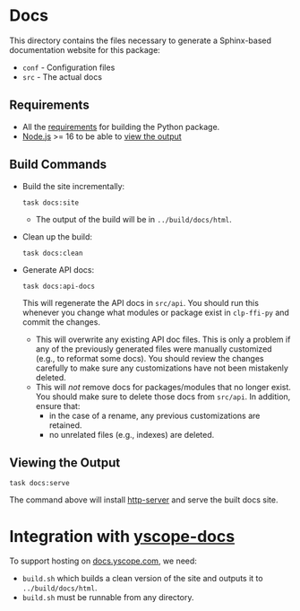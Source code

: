 # Docs

This directory contains the files necessary to generate a Sphinx-based
documentation website for this package:

* `conf` - Configuration files
* `src` - The actual docs

## Requirements

* All the [requirements](../README.md#requirements) for building the Python
  package.
* [Node.js] >= 16 to be able to [view the output](#viewing-the-output)

## Build Commands

* Build the site incrementally:

  ```shell
  task docs:site
  ```
  
  * The output of the build will be in `../build/docs/html`.

* Clean up the build:

  ```shell
  task docs:clean
  ```

* Generate API docs:

  ```shell
  task docs:api-docs
  ```
  
  This will regenerate the API docs in `src/api`. You should run this whenever you change what
  modules or package exist in `clp-ffi-py` and commit the changes.

  * This will overwrite any existing API doc files. This is only a problem if any of the previously
    generated files were manually customized (e.g., to reformat some docs). You should
    review the changes carefully to make sure any customizations have not been mistakenly deleted.
  * This will *not* remove docs for packages/modules that no longer exist. You should make sure to
    delete those docs from `src/api`. In addition, ensure that:
    * in the case of a rename, any previous customizations are retained.
    * no unrelated files (e.g., indexes) are deleted.

## Viewing the Output

```shell
task docs:serve
```

The command above will install [http-server] and serve the built docs site.

# Integration with [yscope-docs]

To support hosting on [docs.yscope.com], we need:

* `build.sh` which builds a clean version of the site and outputs it to
  `../build/docs/html`.
* `build.sh` must be runnable from any directory.

[docs.yscope.com]: https://docs.yscope.com
[http-server]: https://www.npmjs.com/package/http-server
[Node.js]: https://nodejs.org/en/download/current
[yscope-docs]: https://github.com/y-scope/yscope-docs
